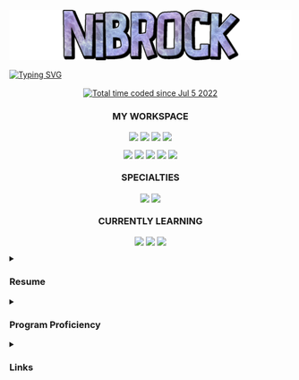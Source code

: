 ![Nibrock Banner](./assets/Nibrock%20Transparent.png)

[![Typing SVG](https://readme-typing-svg.herokuapp.com?font=Silkscreen&size=50&pause=1000&color=8B0CF7&center=true&width=1500&height=100&lines=Freelance+Designer)](https://git.io/typing-svg)

<p align="center">
<a href="https://wakatime.com/@987273a0-e885-4d0a-a42b-6ba3ca76dbf6"><img align="center" src="https://wakatime.com/badge/user/987273a0-e885-4d0a-a42b-6ba3ca76dbf6.svg?style=for-the-badge" alt="Total time coded since Jul 5 2022" /></a>
</p>

<h3 align="center">
MY WORKSPACE
</h3>
<p align="center">
<img align="center" height="25" src="https://img.shields.io/badge/Windows%2010-0078D6?style=for-the-badge&logo=windows&logoColor=white">
<img align="center" height="25" src="https://img.shields.io/badge/Intel%20-Core_i9—11900K-0071C5?style=for-the-badge&logo=intel&logoColor=white">
<img align="center" height="25" src="https://img.shields.io/badge/RAM-64GB-%230071C5.svg?&style=for-the-badge&logoColor=white">
<img align="center" height="25" src="https://img.shields.io/badge/NVIDIA-RTX 3090-76B900?style=for-the-badge&logo=nvidia&logoColor=white">
</p>

<p align="center">
<img align="center" height="20" src="https://img.shields.io/badge/Google_chrome-4285F4?style=for-the-badge&logo=Google-chrome&logoColor=white">
<img align="center" height="20" src="https://img.shields.io/badge/Adobe%20Creative%20Cloud-DA1F26?style=for-the-badge&logo=Adobe%20Creative%20Cloud&logoColor=white">
<img align="center" height="20" src="https://img.shields.io/badge/Microsoft_Office-D83B01?style=for-the-badge&logo=microsoft-office&logoColor=white">
<img align="center" height="20" src="https://img.shields.io/badge/Notepad++-90E59A.svg?style=for-the-badge&logo=notepad%2B%2B&logoColor=black">
<img align="center" height="20" src="https://img.shields.io/badge/iOS-000000?style=for-the-badge&logo=ios&logoColor=white">
</p>

<h3 align="center">
SPECIALTIES
</h3>

<p align="center">
<img align="center" height="25" src="https://img.shields.io/badge/adobe%20photoshop-%2331A8FF.svg?style=for-the-badge&logo=adobe%20photoshop&logoColor=white">
<img align="center" height="25" src="https://img.shields.io/badge/Microsoft_Excel-217346?style=for-the-badge&logo=microsoft-excel&logoColor=white">
</p>

<h3 align="center">
CURRENTLY LEARNING
</h3>

<p align="center">
<img align="center" height="20" src="https://img.shields.io/badge/adobe%20illustrator-%23FF9A00.svg?style=for-the-badge&logo=adobe%20illustrator&logoColor=white">
<img align="center" height="20" src="https://img.shields.io/badge/IntelliJ_IDEA-000000.svg?style=for-the-badge&logo=intellij-idea&logoColor=white">
<img align="center" height="20" src="https://img.shields.io/badge/java-%23ED8B00.svg?style=for-the-badge&logo=java&logoColor=white">
</p>

<details>
  <summary><h3>Resume</h3></summary>

# Design
>NOTE: This resume is a work in progress and does not represent my entire body of work.

>This resume is intended to showcase my design work, accessible via my LinkedIn, but seperate, preventing access to personal information by those not viewing this page from a LinkedIn, Indeed, or Job Application.

## Minecraft
### Spigot Plugin Pages
- [Blep Fishing](https://www.spigotmc.org/resources/blep-fishing.78555/) - Logo, Header, Banners, and Buttons
- [SellGui](https://www.spigotmc.org/resources/sellgui.55201/) - Logo and Header
- [EmeraldsEnhanced](https://www.spigotmc.org/resources/emeralds-enriched-itemsadder.104789/) - Logo, Header, and Banner

### Miscellaneous
- [Nibrock's GUI](https://www.planetminecraft.com/texture-pack/nibrock-s-gui/) - A complete redesign of the Minecraft GUI from scratch

</details>
<details>
  <summary><h3>Program Proficiency</h3></summary>
  Below are my proficiency levels for various categories of software
  
  <details>
    <summary>OS</summary>
    <h2 align="center">OPERATING SYSTEM PROFICIENCY</h2>
    <h3 align="center">PROFICIENT</h3>
    <p align="center">
    <img align="center" height="30" src="https://img.shields.io/badge/Windows-0078D6?style=for-the-badge&logo=windows&logoColor=white"><img align="center" height="30" src="https://img.shields.io/badge/iOS-000000?style=for-the-badge&logo=ios&logoColor=white">
    </p>
    <h3 align="center">FAMILIAR</h3>
    <p align="center">
    <img align="center" height="30" src="https://img.shields.io/badge/mac%20os-000000?style=for-the-badge&logo=apple&logoColor=white"><img align="center" height="30" src="https://img.shields.io/badge/Windows_XP-003399?style=for-the-badge&logo=windows-xp&logoColor=white">
    </p>
    <h3 align="center">SOME EXPERIENCE</h3>
    <p align="center">
    <img align="center" height="30" src="https://img.shields.io/badge/Android-3DDC84?style=for-the-badge&logo=android&logoColor=white">
    </p>
  </details>
  <details>
    <summary>DESIGN</summary>
    <h2 align="center">DESIGN SOFTWARE PROFICIENCY</h2>
    <h3 align="center">PROFICIENT</h3>
    <p align="center">
    <img align="center" height="30" src="https://img.shields.io/badge/Adobe%20Photoshop-31A8FF?style=for-the-badge&logo=Adobe%20Photoshop&logoColor=black">
    </p>
    <h3 align="center">FAMILIAR</h3>
    <p align="center">
    <img align="center" height="30" src="https://img.shields.io/badge/Adobe%20Illustrator-FF9A00?style=for-the-badge&logo=adobe%20illustrator&logoColor=white"><img align="center" height="30" src="https://img.shields.io/badge/gimp-5C5543?style=for-the-badge&logo=gimp&logoColor=white">
    </p>
    <h3 align="center">SOME EXPERIENCE</h3>
    <p align="center">
    <img align="center" height="30" src="https://img.shields.io/badge/blender-%23F5792A.svg?style=for-the-badge&logo=blender&logoColor=white"><img align="center" height="30" src="https://img.shields.io/badge/Adobe%20after%20affects-CF96FD?style=for-the-badge&logo=Adobe%20after%20effects&logoColor=393665"><img align="center" height="30" src="https://img.shields.io/badge/Adobe%20InDesign-FF3366?style=for-the-badge&logo=Adobe%20InDesign&logoColor=white"><img align="center" height="30" src="https://img.shields.io/badge/Adobe%20XD-470137?style=for-the-badge&logo=Adobe%20XD&logoColor=#FF61F6"><img align="center" height="30" src="https://img.shields.io/badge/Adobe%20Premiere%20Pro-9999FF?style=for-the-badge&logo=Adobe%20Premiere%20Pro&logoColor=white">
    </p>
  </details>
  <details>
    <summary>OFFICE</summary>
    <h2 align="center">OFFICE SOFTWARE PROFICIENCY</h2>
    <h3 align="center">PROFICIENT</h3>
    <p align="center">
    <img align="center" height="30" src="https://img.shields.io/badge/Microsoft_Excel-217346?style=for-the-badge&logo=microsoft-excel&logoColor=white"><img align="center" height="30" src="https://img.shields.io/badge/Microsoft_Office-D83B01?style=for-the-badge&logo=microsoft-office&logoColor=white"><img align="center" height="30" src="https://img.shields.io/badge/Google%20Sheets-34A853?style=for-the-badge&logo=google-sheets&logoColor=white">
    </p>
    <h3 align="center">FAMILIAR</h3>
    <p align="center">
    <img align="center" height="30" src="https://img.shields.io/badge/Microsoft_PowerPoint-B7472A?style=for-the-badge&logo=microsoft-powerpoint&logoColor=white"><img align="center" height="30" src="https://img.shields.io/badge/Microsoft_Word-2B579A?style=for-the-badge&logo=microsoft-word&logoColor=white">
    </p>
  </details>
  <details>
    <summary>IDE</summary>
    <h2 align="center">INTEGRATED DEVELOPMENT ENVIRONMENT (IDE) PROFICIENCY</h2>
    <h3 align="center">PROFICIENT</h3>
    <p align="center">
    <img align="center" height="30" src="https://img.shields.io/badge/Notepad++-90E59A.svg?style=for-the-badge&logo=notepad%2B%2B&logoColor=black">
    </p>
    <h3 align="center">SOME EXPERIENCE</h3>
    <p align="center">
    <img align="center" height="30" src="https://img.shields.io/badge/IntelliJ_IDEA-000000.svg?style=for-the-badge&logo=intellij-idea&logoColor=white"><img align="center" height="30" src="https://img.shields.io/badge/Visual_Studio-5C2D91?style=for-the-badge&logo=visual%20studio&logoColor=white">
    </p>
  </details>
  <details>
    <summary>LANGUAGES/FRAMEWORKS</summary>
    <h2 align="center">PROGRAMMING LANGUAGE/FRAMEWORKS PROFICIENCY</h2>
    <h3 align="center">PROFICIENT</h3>
    <p align="center">
    <img align="center" height="30" src="https://img.shields.io/badge/yml_configuration-9FA6B2?style=for-the-badge&logo=java&logoColor=white">
    </p>
    <h3 align="center">FAMILIAR</h3>
    <p align="center">
    <img align="center" height="30" src="https://img.shields.io/badge/HTML5-E34F26?style=for-the-badge&logo=html5&logoColor=white"><img align="center" height="30" src="https://img.shields.io/badge/json-5E5C5C?style=for-the-badge&logo=json&logoColor=white">
    </p>
    <h3 align="center">SOME EXPERIENCE</h3>
    <p align="center">
    <img align="center" height="30" src="https://img.shields.io/badge/java-%23ED8B00.svg?style=for-the-badge&logo=java&logoColor=white"><img align="center" height="30" src="https://img.shields.io/badge/PHP-777BB4?style=for-the-badge&logo=php&logoColor=white">
    </p>
  </details>
  <details>
    <summary>DATABASE</summary>
    <h2 align="center">DATABASE PROFICIENCY</h2>
    <h3 align="center">SOME EXPERIENCE</h3>
    <p align="center">
    <img align="center" height="30" src="https://img.shields.io/badge/MySQL-005C84?style=for-the-badge&logo=mysql&logoColor=white"><img align="center" height="30" src="https://img.shields.io/badge/SQLite-07405E?style=for-the-badge&logo=sqlite&logoColor=white">
    </p>
  </details>
  <details>
    <summary>MUSIC/DAW</summary>
    <h2 align="center">MUSIC/DIGITAL AUDIO WORKSTATION (DAW) PROFICIENCY</h2>
    <h3 align="center">PROFICIENT</h3>
    <p align="center">
    <img align="center" height="30" src="https://img.shields.io/badge/FL_Studio-FF5733?style=for-the-badge&logo=flask&logoColor=white">
    </p>
    <h3 align="center">FAMILIAR</h3>
    <p align="center">
    <img align="center" height="30" src="https://img.shields.io/badge/Audacity-0000CC?style=for-the-badge&logo=audacity&logoColor=white">
    </p>
  </details>
</details>
<details>
  <summary><h3>Links</h3></summary>
  <h2 align="center">YOU CAN ALSO FIND ME AT THE FOLLOWING:</h2>
  <p align="center">
  <a href = "https://www.planetminecraft.com/member/nibrock/" target = "_self"> 
     <img src = "https://img.shields.io/badge/Planet_Minecraft-7CFC00?style=for-the-badge&logo=googleearth&logoColor=white" alt = "Planet Minecraft" border = "0"/> 
  </a>
  <a href = "https://www.spigotmc.org/members/nibrock.974029/" target = "_self"> 
     <img src = "https://img.shields.io/badge/Spigot-FFC300?style=for-the-badge&logo=rainmeter&logoColor=white" alt = "Spigot" border = "0"/> 
  </a>
  <a href = "https://www.patreon.com/nibrock" target = "_self"> 
     <img src = "https://img.shields.io/badge/Patreon-F96854?style=for-the-badge&logo=patreon&logoColor=white" alt = "Patreon" border = "0"/> 
  </a>
  <a href = "https://steamcommunity.com/id/nibrock" target = "_self"> 
     <img src = "https://img.shields.io/badge/Steam-000000?style=for-the-badge&logo=steam&logoColor=white" alt = "" border = "0"/> 
  </a>
  <a href = "https://twitter.com/NibrockDesign" target = "_self"> 
     <img src = "https://img.shields.io/badge/Twitter-1DA1F2?style=for-the-badge&logo=twitter&logoColor=white" alt = "Twitter" border = "0"/> 
  </a>
  </p>
</details>


<!--
**Nibrock/nibrock** is a ✨ _special_ ✨ repository because its `README.md` (this file) appears on your GitHub profile.

Here are some ideas to get you started:

- 🔭 I’m currently working on ...
- 🌱 I’m currently learning ...
- 👯 I’m looking to collaborate on ...
- 🤔 I’m looking for help with ...
- 💬 Ask me about ...
- 📫 How to reach me: ...
- 😄 Pronouns: ...
- ⚡ Fun fact: ...
-->

